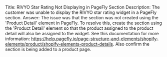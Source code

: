 Title: RIVYO Star Rating Not Displaying in PageFly Section
Description: The customer was unable to display the RIVYO star rating widget in a PageFly section.
Answer: The issue was that the section was not created using the 'Product Detail' element in PageFly. To resolve this, create the section using the 'Product Detail' element so that the product assigned to the product detail will also be assigned to the widget. See this documentation for more information: https://help.pagefly.io/page-structure-and-elements/shopify-elements/product/shopify-elements-product-details. Also confirm the section is being added to a product page.